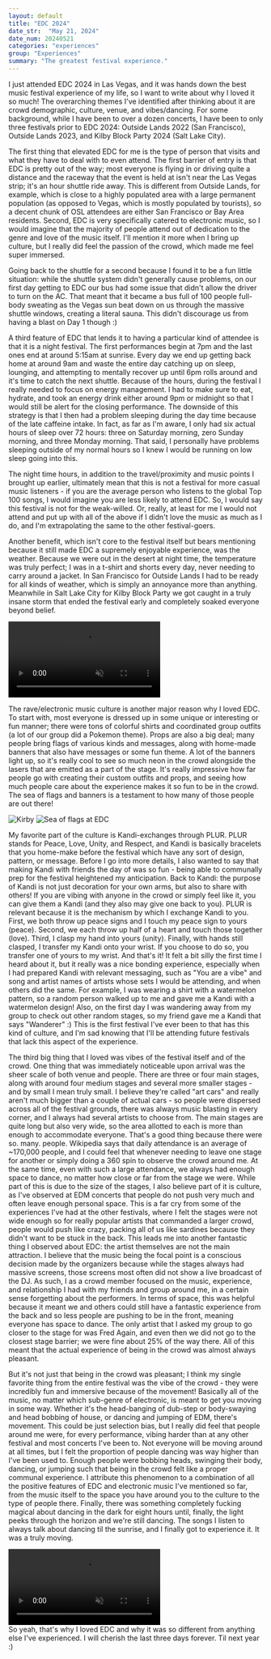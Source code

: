```yaml
---
layout: default
title: "EDC 2024"
date_str:  "May 21, 2024"
date_num: 20240521
categories: "experiences"
group: "Experiences"
summary: "The greatest festival experience."
---
```


I just attended EDC 2024 in Las Vegas, and it was hands down the best music festival experience of my life, so I want to write about why I loved it so much! The overarching themes I've identified after thinking about it are crowd demographic, culture, venue, and vibes/dancing. For some background, while I have been to over a dozen concerts, I have been to only three festivals prior to EDC 2024: Outside Lands 2022 (San Francisco), Outside Lands 2023, and Kilby Block Party 2024 (Salt Lake City).

The first thing that elevated EDC for me is the type of person that visits and what they have to deal with to even attend. The first barrier of entry is that EDC is pretty out of the way; most everyone is flying in or driving quite a distance and the raceway that the event is held at isn't near the Las Vegas strip; it's an hour shuttle ride away. This is different from Outside Lands, for example, which is close to a highly populated area with a large permanent population (as opposed to Vegas, which is mostly populated by tourists), so a decent chunk of OSL attendees are either San Francisco or Bay Area residents. Second, EDC is very specifically catered to electronic music, so I would imagine that the majority of people attend out of dedication to the genre and love of the music itself. I'll mention it more when I bring up culture, but I really did feel the passion of the crowd, which made me feel super immersed.

Going back to the shuttle for a second because I found it to be a fun little situation: while the shuttle system didn't generally cause problems, on our first day getting to EDC our bus had some issue that didn't allow the driver to turn on the AC. That meant that it became a bus full of 100 people full-body sweating as the Vegas sun beat down on us through the massive shuttle windows, creating a literal sauna. This didn't discourage us from having a blast on Day 1 though :)

A third feature of EDC that lends it to having a particular kind of attendee is that it is a night festival. The first performances begin at 7pm and the last ones end at around 5:15am at sunrise. Every day we end up getting back home at around 9am and waste the entire day catching up on sleep, lounging, and attempting to mentally recover up until 6pm rolls around and it's time to catch the next shuttle. Because of the hours, during the festival I really needed to focus on energy management. I had to make sure to eat, hydrate, and took an energy drink either around 9pm or midnight so that I would still be alert for the closing performance. The downside of this strategy is that I then had a problem sleeping during the day time because of the late caffeine intake. In fact, as far as I'm aware, I only had six actual hours of sleep over 72 hours: three on Saturday morning, zero Sunday morning, and three Monday morning. That said, I personally have problems sleeping outside of my normal hours so I knew I would be running on low sleep going into this. 


The night time hours, in addition to the travel/proximity and music points I brought up earlier, ultimately mean that this is not a festival for more casual music listeners - if you are the average person who listens to the global Top 100 songs, I would imagine you are less likely to attend EDC. So, I would say this festival is not for the weak-willed. Or, really, at least for me I would not attend and put up with all of the above if I didn't love the music as much as I do, and I'm extrapolating the same to the other festival-goers.

Another benefit, which isn't core to the festival itself but bears mentioning because it still made EDC a supremely enjoyable experience, was the weather. Because we were out in the desert at night time, the temperature was truly perfect; I was in a t-shirt and shorts every day, never needing to carry around a jacket. In San Francisco for Outside Lands I had to be ready for all kinds of weather, which is simply an annoyance more than anything. Meanwhile in Salt Lake City for Kilby Block Party we got caught in a truly insane storm that ended the festival early and completely soaked everyone beyond belief. 

<video autoplay muted loop controls> 
    <source src="https://dradovic505.github.io/images/kilby-storm.MOV" alt="sunrise at EC" type="video/mp4">
</video>
<br>

The rave/electronic music culture is another major reason why I loved EDC. To start with, most everyone is dressed up in some unique or interesting or fun manner; there were tons of colorful shirts and coordinated group outfits (a lot of our group did a Pokemon theme). Props are also a big deal; many people bring flags of various kinds and messages, along with home-made banners that also have messages or some fun theme. A lot of the banners light up, so it's really cool to see so much neon in the crowd alongside the lasers that are emitted as a part of the stage. It's really impressive how far people go with creating their custom outfits and props, and seeing how much people care about the experience makes it so fun to be in the crowd. The sea of flags and banners is a testament to how many of those people are out there!

<img class="article-img" src="https://dradovic505.github.io/images/kirby.JPG" alt="Kirby">

<img class="article-img" src="https://dradovic505.github.io/images/edc-flags.jpg" alt="Sea of flags at EDC">

My favorite part of the culture is Kandi-exchanges through PLUR. PLUR stands for Peace, Love, Unity, and Respect, and Kandi is basically bracelets that you home-make before the festival which have any sort of design, pattern, or message. Before I go into more details, I also wanted to say that making Kandi with friends the day of was so fun - being able to communally prep for the festival heightened my anticipation. Back to Kandi: the purpose of Kandi is not just decoration for your own arms, but also to share with others! If you are vibing with anyone in the crowd or simply feel like it, you can give them a Kandi (and they also may give one back to you). PLUR is relevant because it is the mechanism by which I exchange Kandi to you. First, we both throw up peace signs and I touch my peace sign to yours (peace). Second, we each throw up half of a heart and touch those together (love). Third, I clasp my hand into yours (unity). Finally, with hands still clasped, I transfer my Kandi onto your wrist. If you choose to do so, you transfer one of yours to my wrist. And that's it! It felt a bit silly the first time I heard about it, but it really was a nice bonding experience, especially when I had prepared Kandi with relevant messaging, such as "You are a vibe" and song and artist names of artists whose sets I would be attending, and when others did the same. For example, I was wearing a shirt with a watermelon pattern, so a random person walked up to me and gave me a Kandi with a watermelon design! Also, on the first day I was wandering away from my group to check out other random stages, so my friend gave me a Kandi that says "Wanderer" :) This is the first festival I've ever been to that has this kind of culture, and I'm sad knowing that I'll be attending future festivals that lack this aspect of the experience.

The third big thing that I loved was vibes of the festival itself and of the crowd. One thing that was immediately noticeable upon arrival was the sheer scale of both venue and people. There are three or four main stages, along with around four medium stages and several more smaller stages - and by small I mean truly small. I believe they're called "art cars" and really aren't much bigger than a couple of actual cars - so people were dispersed across all of the festival grounds, there was always music blasting in every corner, and I always had several artists to choose from. The main stages are quite long but also very wide, so the area allotted to each is more than enough to accommodate everyone. That's a good thing because there were so. many. people. Wikipedia says that daily attendance is an average of ~170,000 people, and I could feel that whenever needing to leave one stage for another or simply doing a 360 spin to observe the crowd around me. At the same time, even with such a large attendance, we always had enough space to dance, no matter how close or far from the stage we were. While part of this is due to the size of the stages, I also believe part of it is culture, as I've observed at EDM concerts that people do not push very much and often leave enough personal space. This is a far cry from some of the experiences I've had at the other festivals, where I felt the stages were not wide enough so for really popular artists that commanded a larger crowd, people would push like crazy, packing all of us like sardines because they didn't want to be stuck in the back. This leads me into another fantastic thing I observed about EDC: the artist themselves are not the main attraction. I believe that the music being the focal point is a conscious decision made by the organizers because while the stages always had massive screens, those screens most often did not show a live broadcast of the DJ. As such, I as a crowd member focused on the music, experience, and relationship I had with my friends and group around me, in a certain sense forgetting about the performers. In terms of space, this was helpful because it meant we and others could still have a fantastic experience from the back and so less people are pushing to be in the front, meaning everyone has space to dance. The only artist that I asked my group to go closer to the stage for was Fred Again, and even then we did not go to the closest stage barrier; we were fine about 25% of the way there. All of this meant that the actual experience of being in the crowd was almost always pleasant.

  

But it's not just that being in the crowd was pleasant; I think my single favorite thing from the entire festival was the vibe of the crowd - they were incredibly fun and immersive because of the movement! Basically all of the music, no matter which sub-genre of electronic, is meant to get you moving in some way. Whether it's the head-banging of dub-step or body-swaying and head bobbing of house, or dancing and jumping of EDM, there's movement. This could be just selection bias, but I really did feel that people around me were, for every performance, vibing harder than at any other festival and most concerts I've been to. Not everyone will be moving around at all times, but I felt the proportion of people dancing was way higher than I've been used to. Enough people were bobbing heads, swinging their body, dancing, or jumping such that being in the crowd felt like a proper communal experience. I attribute this phenomenon to a combination of all the positive features of EDC and electronic music I've mentioned so far, from the music itself to the space you have around you to the culture to the type of people there. Finally, there was something completely fucking magical about dancing in the dark for eight hours until, finally, the light peeks through the horizon and we're still dancing. The songs I listen to always talk about dancing til the sunrise, and I finally got to experience it. It was a truly moving.

<video autoplay muted loop controls> 
    <source src="https://dradovic505.github.io/images/edc-sunrise.MOV" alt="sunrise at EC" type="video/mp4">
</video>

<br>
So yeah, that's why I loved EDC and why it was so different from anything else I've experienced. I will cherish the last three days forever. Til next year :)
